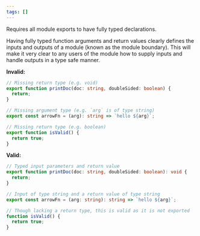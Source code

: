 ```yaml
---
tags: []
---
```


Requires all module exports to have fully typed declarations.

Having fully typed function arguments and return values clearly defines the
inputs and outputs of a module (known as the module boundary). This will make it
very clear to any users of the module how to supply inputs and handle outputs in
a type safe manner.

**Invalid:**

```typescript
// Missing return type (e.g. void)
export function printDoc(doc: string, doubleSided: boolean) {
  return;
}

// Missing argument type (e.g. `arg` is of type string)
export const arrowFn = (arg): string => `hello ${arg}`;

// Missing return type (e.g. boolean)
export function isValid() {
  return true;
}
```

**Valid:**

```typescript
// Typed input parameters and return value
export function printDoc(doc: string, doubleSided: boolean): void {
  return;
}

// Input of type string and a return value of type string
export const arrowFn = (arg: string): string => `hello ${arg}`;

// Though lacking a return type, this is valid as it is not exported
function isValid() {
  return true;
}
```
